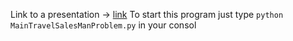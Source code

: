 Link to a presentation ->  [link](https://docs.google.com/presentation/d/1xUVrbdnzdMIYl9K5iiLyrFuJsITbrfeC12ceEBnO7FA/edit?fbclid=IwAR3S6QoxTQ0iNFm7hTXXmtPqogLTOLsgHIrj3t3jPiOLoiMezZMC7qz3yvs#slide=id.g49d00e8c3d_0_135)
To start this program just type `python MainTravelSalesManProblem.py` in your consol
